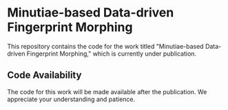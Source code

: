 # Minutiae-based Data-driven Fingerprint Morphing

This repository contains the code for the work titled "Minutiae-based Data-driven Fingerprint Morphing," which is currently under publication.

## Code Availability

The code for this work will be made available after the publication. We appreciate your understanding and patience.
